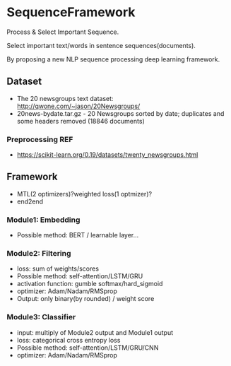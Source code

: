 # SequenceFramework
Process &amp; Select Important Sequence.

Select important text/words in sentence sequences(documents).

By proposing a new NLP sequence processing deep learning framework.

## Dataset
* The 20 newsgroups text dataset: http://qwone.com/~jason/20Newsgroups/
* 20news-bydate.tar.gz - 20 Newsgroups sorted by date; duplicates and some headers removed (18846 documents)

### Preprocessing REF
* https://scikit-learn.org/0.19/datasets/twenty_newsgroups.html

## Framework
* MTL(2 optimizers)?weighted loss(1 optmizer)?
* end2end

### Module1: Embedding
* Possible method: BERT / learnable layer...

### Module2: Filtering
* loss: sum of weights/scores
* Possible method: self-attention/LSTM/GRU
* activation function: gumble softmax/hard_sigmoid
* optimizer: Adam/Nadam/RMSprop
* Output: only binary(by rounded) / weight score



### Module3: Classifier
* input: multiply of Module2 output and Module1 output
* loss: categorical cross entropy loss
* Possible method: self-attention/LSTM/GRU/CNN
* optimizer: Adam/Nadam/RMSprop
